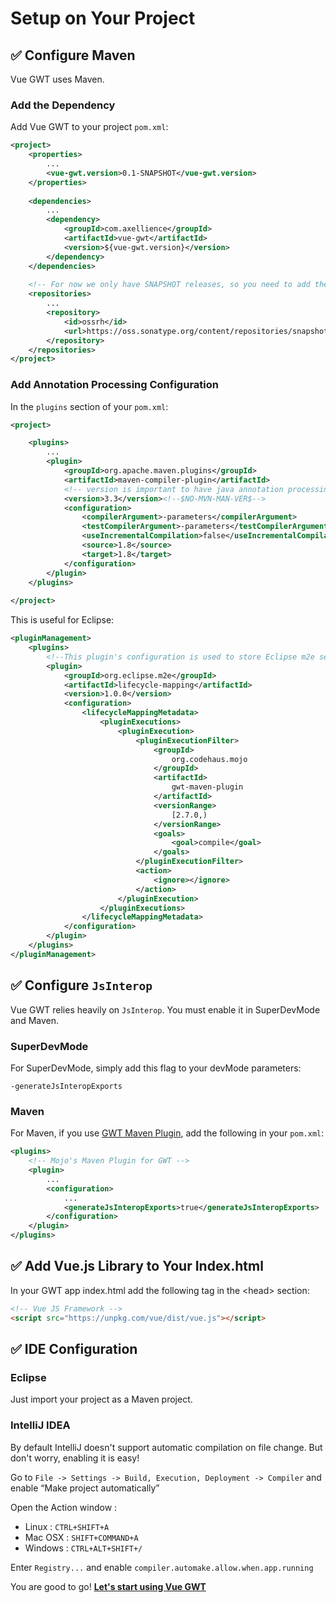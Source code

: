 # Setup on Your Project

## ✅ Configure Maven

Vue GWT uses Maven.

### Add the Dependency
Add Vue GWT to your project `pom.xml`:

```xml
<project>
    <properties>
        ...
        <vue-gwt.version>0.1-SNAPSHOT</vue-gwt.version>
    </properties>
    
    <dependencies>
        ...
        <dependency>
            <groupId>com.axellience</groupId>
            <artifactId>vue-gwt</artifactId>
            <version>${vue-gwt.version}</version>
        </dependency>
    </dependencies>
    
    <!-- For now we only have SNAPSHOT releases, so you need to add the SonaType repository to get them -->
    <repositories>
        ...
        <repository>
            <id>ossrh</id>
            <url>https://oss.sonatype.org/content/repositories/snapshots</url>
        </repository>
    </repositories>
</project>
```

### Add Annotation Processing Configuration
In the `plugins` section of your `pom.xml`:
```xml
<project>

    <plugins>
        ...
        <plugin>
            <groupId>org.apache.maven.plugins</groupId>
            <artifactId>maven-compiler-plugin</artifactId>
            <!-- version is important to have java annotation processing correctly handled -->
            <version>3.3</version><!--$NO-MVN-MAN-VER$-->
            <configuration>
                <compilerArgument>-parameters</compilerArgument>
                <testCompilerArgument>-parameters</testCompilerArgument>
                <useIncrementalCompilation>false</useIncrementalCompilation>
                <source>1.8</source>
                <target>1.8</target>
            </configuration>
        </plugin>
    </plugins>
    
</project>
```

This is useful for Eclipse:
```xml
<pluginManagement>
    <plugins>
        <!--This plugin's configuration is used to store Eclipse m2e settings only. It has no influence on the Maven build itself.-->
        <plugin>
            <groupId>org.eclipse.m2e</groupId>
            <artifactId>lifecycle-mapping</artifactId>
            <version>1.0.0</version>
            <configuration>
                <lifecycleMappingMetadata>
                    <pluginExecutions>
                        <pluginExecution>
                            <pluginExecutionFilter>
                                <groupId>
                                    org.codehaus.mojo
                                </groupId>
                                <artifactId>
                                    gwt-maven-plugin
                                </artifactId>
                                <versionRange>
                                    [2.7.0,)
                                </versionRange>
                                <goals>
                                    <goal>compile</goal>
                                </goals>
                            </pluginExecutionFilter>
                            <action>
                                <ignore></ignore>
                            </action>
                        </pluginExecution>
                    </pluginExecutions>
                </lifecycleMappingMetadata>
            </configuration>
        </plugin>
    </plugins>
</pluginManagement>
```

## ✅ Configure `JsInterop`
Vue GWT relies heavily on `JsInterop`.
You must enable it in SuperDevMode and Maven.

### SuperDevMode
For SuperDevMode, simply add this flag to your devMode parameters:

`-generateJsInteropExports`

### Maven
For Maven, if you use [GWT Maven Plugin](https://gwt-maven-plugin.github.io/gwt-maven-plugin/), add the following in your `pom.xml`:

```xml
<plugins>
    <!-- Mojo's Maven Plugin for GWT -->
    <plugin>
        ...
        <configuration>
            ...
            <generateJsInteropExports>true</generateJsInteropExports>
        </configuration>
    </plugin>
</plugins>
```

## ✅ Add Vue.js Library to Your Index.html

In your GWT app index.html add the following tag in the &lt;head&gt; section:

```html
<!-- Vue JS Framework -->
<script src="https://unpkg.com/vue/dist/vue.js"></script>
```

## ✅ IDE Configuration

### Eclipse
Just import your project as a Maven project.

### IntelliJ IDEA
By default IntelliJ doesn't support automatic compilation on file change.
But don't worry, enabling it is easy!

Go to `File -> Settings -> Build, Execution, Deployment -> Compiler` and enable “Make project automatically”

Open the Action window :
* Linux : `CTRL+SHIFT+A`
* Mac OSX : `SHIFT+COMMAND+A`
* Windows : `CTRL+ALT+SHIFT+/`

Enter `Registry...` and enable `compiler.automake.allow.when.app.running`

You are good to go! **[Let's start using Vue GWT](./introduction/index.md)**